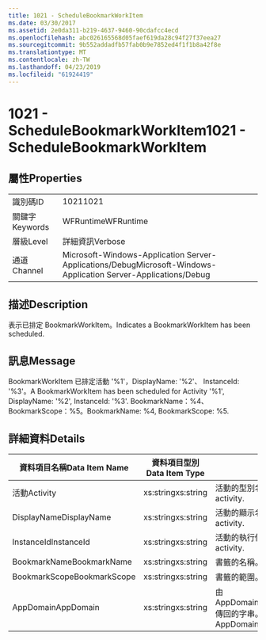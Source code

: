 ```yaml
---
title: 1021 - ScheduleBookmarkWorkItem
ms.date: 03/30/2017
ms.assetid: 2e0da311-b219-4637-9460-90cdafcc4ecd
ms.openlocfilehash: abc026165568d05faef619da28c94f27f37eea27
ms.sourcegitcommit: 9b552addadfb57fab0b9e7852ed4f1f1b8a42f8e
ms.translationtype: MT
ms.contentlocale: zh-TW
ms.lasthandoff: 04/23/2019
ms.locfileid: "61924419"
---
```

# <a name="1021---schedulebookmarkworkitem"></a><span data-ttu-id="c3174-102">1021 - ScheduleBookmarkWorkItem</span><span class="sxs-lookup"><span data-stu-id="c3174-102">1021 - ScheduleBookmarkWorkItem</span></span>
## <a name="properties"></a><span data-ttu-id="c3174-103">屬性</span><span class="sxs-lookup"><span data-stu-id="c3174-103">Properties</span></span>  
  
|||  
|-|-|  
|<span data-ttu-id="c3174-104">識別碼</span><span class="sxs-lookup"><span data-stu-id="c3174-104">ID</span></span>|<span data-ttu-id="c3174-105">1021</span><span class="sxs-lookup"><span data-stu-id="c3174-105">1021</span></span>|  
|<span data-ttu-id="c3174-106">關鍵字</span><span class="sxs-lookup"><span data-stu-id="c3174-106">Keywords</span></span>|<span data-ttu-id="c3174-107">WFRuntime</span><span class="sxs-lookup"><span data-stu-id="c3174-107">WFRuntime</span></span>|  
|<span data-ttu-id="c3174-108">層級</span><span class="sxs-lookup"><span data-stu-id="c3174-108">Level</span></span>|<span data-ttu-id="c3174-109">詳細資訊</span><span class="sxs-lookup"><span data-stu-id="c3174-109">Verbose</span></span>|  
|<span data-ttu-id="c3174-110">通道</span><span class="sxs-lookup"><span data-stu-id="c3174-110">Channel</span></span>|<span data-ttu-id="c3174-111">Microsoft-Windows-Application Server-Applications/Debug</span><span class="sxs-lookup"><span data-stu-id="c3174-111">Microsoft-Windows-Application Server-Applications/Debug</span></span>|  
  
## <a name="description"></a><span data-ttu-id="c3174-112">描述</span><span class="sxs-lookup"><span data-stu-id="c3174-112">Description</span></span>  
 <span data-ttu-id="c3174-113">表示已排定 BookmarkWorkItem。</span><span class="sxs-lookup"><span data-stu-id="c3174-113">Indicates a BookmarkWorkItem has been scheduled.</span></span>  
  
## <a name="message"></a><span data-ttu-id="c3174-114">訊息</span><span class="sxs-lookup"><span data-stu-id="c3174-114">Message</span></span>  
 <span data-ttu-id="c3174-115">BookmarkWorkItem 已排定活動 '%1'，DisplayName: '%2'、 InstanceId: '%3'。</span><span class="sxs-lookup"><span data-stu-id="c3174-115">A BookmarkWorkItem has been scheduled for Activity '%1', DisplayName: '%2', InstanceId: '%3'.</span></span>  <span data-ttu-id="c3174-116">BookmarkName：%4、BookmarkScope：%5。</span><span class="sxs-lookup"><span data-stu-id="c3174-116">BookmarkName: %4, BookmarkScope: %5.</span></span>  
  
## <a name="details"></a><span data-ttu-id="c3174-117">詳細資料</span><span class="sxs-lookup"><span data-stu-id="c3174-117">Details</span></span>  
  
|<span data-ttu-id="c3174-118">資料項目名稱</span><span class="sxs-lookup"><span data-stu-id="c3174-118">Data Item Name</span></span>|<span data-ttu-id="c3174-119">資料項目型別</span><span class="sxs-lookup"><span data-stu-id="c3174-119">Data Item Type</span></span>|<span data-ttu-id="c3174-120">描述</span><span class="sxs-lookup"><span data-stu-id="c3174-120">Description</span></span>|  
|--------------------|--------------------|-----------------|  
|<span data-ttu-id="c3174-121">活動</span><span class="sxs-lookup"><span data-stu-id="c3174-121">Activity</span></span>|<span data-ttu-id="c3174-122">xs:string</span><span class="sxs-lookup"><span data-stu-id="c3174-122">xs:string</span></span>|<span data-ttu-id="c3174-123">活動的型別名稱。</span><span class="sxs-lookup"><span data-stu-id="c3174-123">The type name of the activity.</span></span>|  
|<span data-ttu-id="c3174-124">DisplayName</span><span class="sxs-lookup"><span data-stu-id="c3174-124">DisplayName</span></span>|<span data-ttu-id="c3174-125">xs:string</span><span class="sxs-lookup"><span data-stu-id="c3174-125">xs:string</span></span>|<span data-ttu-id="c3174-126">活動的顯示名稱。</span><span class="sxs-lookup"><span data-stu-id="c3174-126">The display name of the activity.</span></span>|  
|<span data-ttu-id="c3174-127">InstanceId</span><span class="sxs-lookup"><span data-stu-id="c3174-127">InstanceId</span></span>|<span data-ttu-id="c3174-128">xs:string</span><span class="sxs-lookup"><span data-stu-id="c3174-128">xs:string</span></span>|<span data-ttu-id="c3174-129">活動的執行個體 ID。</span><span class="sxs-lookup"><span data-stu-id="c3174-129">The instance id of the activity.</span></span>|  
|<span data-ttu-id="c3174-130">BookmarkName</span><span class="sxs-lookup"><span data-stu-id="c3174-130">BookmarkName</span></span>|<span data-ttu-id="c3174-131">xs:string</span><span class="sxs-lookup"><span data-stu-id="c3174-131">xs:string</span></span>|<span data-ttu-id="c3174-132">書籤的名稱。</span><span class="sxs-lookup"><span data-stu-id="c3174-132">The name of the bookmark.</span></span>|  
|<span data-ttu-id="c3174-133">BookmarkScope</span><span class="sxs-lookup"><span data-stu-id="c3174-133">BookmarkScope</span></span>|<span data-ttu-id="c3174-134">xs:string</span><span class="sxs-lookup"><span data-stu-id="c3174-134">xs:string</span></span>|<span data-ttu-id="c3174-135">書籤的範圍。</span><span class="sxs-lookup"><span data-stu-id="c3174-135">The scope of the bookmark.</span></span>|  
|<span data-ttu-id="c3174-136">AppDomain</span><span class="sxs-lookup"><span data-stu-id="c3174-136">AppDomain</span></span>|<span data-ttu-id="c3174-137">xs:string</span><span class="sxs-lookup"><span data-stu-id="c3174-137">xs:string</span></span>|<span data-ttu-id="c3174-138">由 AppDomain.CurrentDomain.FriendlyName 傳回的字串。</span><span class="sxs-lookup"><span data-stu-id="c3174-138">The string returned by AppDomain.CurrentDomain.FriendlyName.</span></span>|
